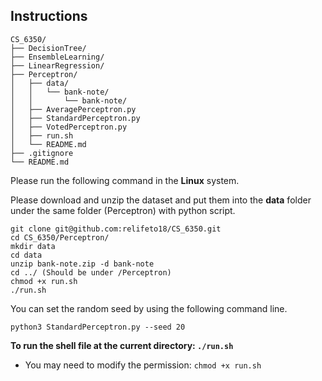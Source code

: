 ## Instructions
```
CS_6350/
├── DecisionTree/
├── EnsembleLearning/
├── LinearRegression/
├── Perceptron/
│   ├── data/
│   │   └── bank-note/
│   │       └── bank-note/
│   ├── AveragePerceptron.py
│   ├── StandardPerceptron.py
│   ├── VotedPerceptron.py
│   ├── run.sh
│   └── README.md
├── .gitignore
└── README.md
```
Please run the following command in the **Linux** system.

Please download and unzip the dataset and put them into the **data** folder under the same folder (Perceptron) with python script. 

```
git clone git@github.com:relifeto18/CS_6350.git
cd CS_6350/Perceptron/
mkdir data
cd data
unzip bank-note.zip -d bank-note
cd ../ (Should be under /Perceptron)
chmod +x run.sh
./run.sh
```

You can set the random seed by using the following command line.

`python3 StandardPerceptron.py --seed 20`

**To run the shell file at the current directory: `./run.sh`**
- You may need to modify the permission: `chmod +x run.sh`